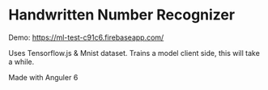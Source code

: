 # Handwritten Number Recognizer

Demo: https://ml-test-c91c6.firebaseapp.com/

Uses Tensorflow.js & Mnist dataset. Trains a model client side, this will take a while.

Made with Anguler 6